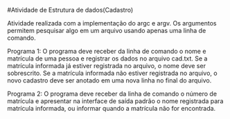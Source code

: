 #Atividade de Estrutura de dados(Cadastro)

Atividade realizada com a implementação do argc e argv. Os argumentos permitem pesquisar algo em um arquivo usando apenas uma linha de comando. 

Programa 1:
O programa deve receber da linha de comando o nome e matrícula de uma pessoa e registrar os dados no arquivo cad.txt.
Se a matrícula informada já estiver registrada no arquivo, o nome deve ser sobrescrito. 
Se a matrícula informada não estiver registrada no arquivo, o novo cadastro deve ser anotado em uma nova linha no final do arquivo.

Programa 2:
O programa deve receber da linha de comando o número de matrícula e apresentar na interface de saída padrão o nome registrada para matrícula informada, 
ou informar quando a matrícula não for encontrada.
